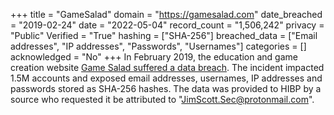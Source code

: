 +++
title = "GameSalad"
domain = "https://gamesalad.com"
date_breached = "2019-02-24"
date = "2022-05-04"
record_count = "1,506,242"
privacy = "Public"
Verified = "True"
hashing = ["SHA-256"]
breached_data = ["Email addresses", "IP addresses", "Passwords", "Usernames"]
categories = []
acknowledged = "No"
+++
In February 2019, the education and game creation website <a href="https://www.zdnet.com/article/round-4-hacker-returns-and-puts-26mil-user-records-for-sale-on-the-dark-web/" target="_blank" rel="noopener">Game Salad suffered a data breach</a>. The incident impacted 1.5M accounts and exposed email addresses, usernames, IP addresses and passwords stored as SHA-256 hashes. The data was provided to HIBP by a source who requested it be attributed to &quot;JimScott.Sec@protonmail.com&quot;.
